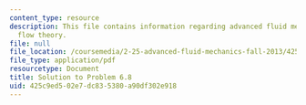 ```yaml
---
content_type: resource
description: This file contains information regarding advanced fluid mechanics, potential
  flow theory.
file: null
file_location: /coursemedia/2-25-advanced-fluid-mechanics-fall-2013/425c9ed502e7dc835380a90df302e918_MIT2_25F13_Solution6.8.pdf
file_type: application/pdf
resourcetype: Document
title: Solution to Problem 6.8
uid: 425c9ed5-02e7-dc83-5380-a90df302e918
---
```

